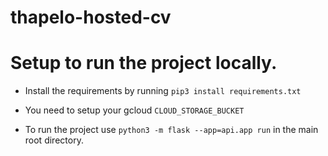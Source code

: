 # thapelo-hosted-cv

# Setup to run the project locally.

 - Install the requirements by running `pip3 install requirements.txt`

 - You need to setup your gcloud `CLOUD_STORAGE_BUCKET`

 - To run the project use `python3 -m flask --app=api.app run` in the main root directory.
